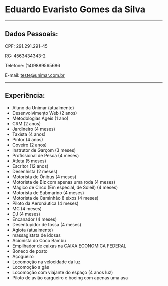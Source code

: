 
# Eduardo Evaristo Gomes da Silva

---

## Dados Pessoais:

CPF: 291.291.291-45

RG: 4563434343-2

Telefone: (14)9889565686

E-mail: teste@unimar.com.br

---

## Experiência:

- Aluno da Unimar (atualmente)
- Desenvolvimento Web (2 anos)
- Métodologias Ágeis (1 ano)
- CRM (2 anos)
- Jardineiro (4 meses)
- Taxista (4 anos)
- Pintor (4 anos)
- Coveiro (2 anos)
- Instrutor de Garçom (3 meses)
- Profissional de Pesca (4 meses)
- Atleta (5 meses)
- Escritor (12 anos)
- Desenhista (2 meses)
- Motorista de Õnibus (4 meses)
- Motorista de Biz com apenas uma roda (4 meses)
- Mágico de Circo (Em especial, de Soleil) (4 meses)
- Motorista de Submarino (4 meses)
- Motorista de Caminhão 8 eixos (4 meses)
- Piloto da Aeronâutica (4 meses)
- MC (4 meses)
- DJ (4 meses)
- Encanador (4 meses)
- Desentupidor de fossa (4 meses)
- Agiota (atualmente)
- massagiststa de idosas
- Acionista do Coco Bambu
- Empilhador de caixas na CAIXA ECONOMICA FEDERAL
- Boneco de posto
- Açogueiro
- Locomoção na velocidade da luz
- Locomoção a gás
- Locomoção com viajante do espaço (4 anos luz)
- Piloto de avião cargueiro e boeing com apenas uma asa
